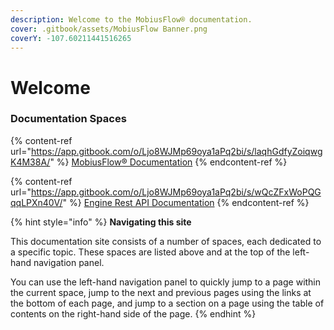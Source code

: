 ```yaml
---
description: Welcome to the MobiusFlow® documentation.
cover: .gitbook/assets/MobiusFlow Banner.png
coverY: -107.60211441516265
---
```


# Welcome

### Documentation Spaces

{% content-ref url="https://app.gitbook.com/o/Ljo8WJMp69oya1aPq2bi/s/laqhGdfyZoiqwgK4M38A/" %}
[MobiusFlow® Documentation](https://app.gitbook.com/o/Ljo8WJMp69oya1aPq2bi/s/laqhGdfyZoiqwgK4M38A/)
{% endcontent-ref %}

{% content-ref url="https://app.gitbook.com/o/Ljo8WJMp69oya1aPq2bi/s/wQcZFxWoPQGqqLPXn40V/" %}
[Engine Rest API Documentation](https://app.gitbook.com/o/Ljo8WJMp69oya1aPq2bi/s/wQcZFxWoPQGqqLPXn40V/)
{% endcontent-ref %}

{% hint style="info" %}
**Navigating this site**

This documentation site consists of a number of spaces, each dedicated to a specific topic. These spaces are listed above and at the top of the left-hand navigation panel.

You can use the left-hand navigation panel to quickly jump to a page within the current space, jump to the next and previous pages using the links at the bottom of each page, and jump to a section on a page using the table of contents on the right-hand side of the page.
{% endhint %}
